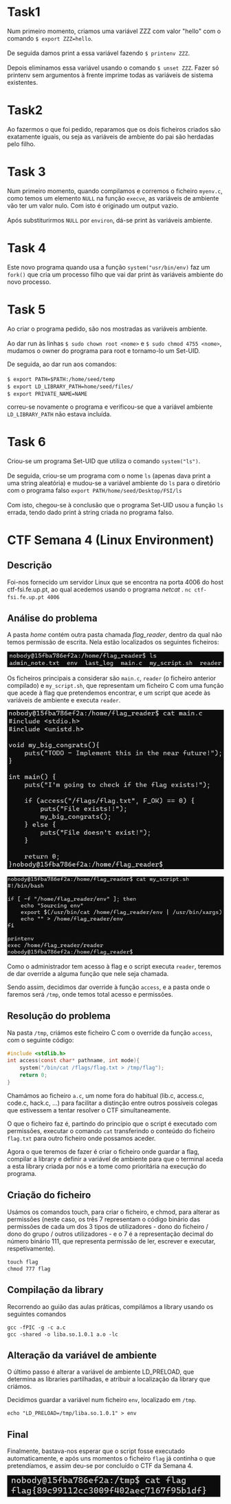 # Task1

Num primeiro momento, criamos uma variável ZZZ com valor "hello" com o comando `$ export ZZZ=hello`.<br><br> 
De seguida damos print a essa variável fazendo `$ printenv ZZZ`. 
<br><br>
Depois eliminamos essa variável usando o comando `$ unset ZZZ`. Fazer só printenv sem argumentos à frente imprime todas as variáveis de sistema existentes.


# Task2

Ao fazermos o que foi pedido, reparamos que os dois ficheiros criados são exatamente iguais, ou seja as variáveis de ambiente do pai são herdadas pelo filho.


# Task 3

Num primeiro momento, quando compilamos e corremos o ficheiro `myenv.c`, como temos um elemento `NULL` na função `execve`, as variáveis de ambiente vão ter um valor nulo. Com isto é originado um output vazio. <br><br>
Após substiturirmos `NULL` por `environ`, dá-se print às variáveis ambiente.


# Task 4

Este novo programa quando usa a função `system("usr/bin/env)`  faz um `fork()` que cria um processo filho que vai dar print às variáveis ambiente do novo processo.


# Task 5

Ao criar o programa pedido, são nos mostradas as variáveis ambiente.<br><br>
Ao dar run às linhas `$ sudo chown root <nome>` e `$ sudo chmod 4755 <nome>`, mudamos o owner do programa para root e tornamo-lo um Set-UID.<br>

De seguida, ao dar run aos comandos:<br><br>
`$ export PATH=$PATH:/home/seed/temp`<br>
`$ export LD_LIBRARY_PATH=home/seed/files/`<br>
`$ export PRIVATE_NAME=NAME`<br>

correu-se novamente o programa e verificou-se que a variável ambiente `LD_LIBRARY_PATH` não estava incluída.


# Task 6

Criou-se um programa Set-UID que utiliza o comando `system("ls")`.<br><br>
De seguida, criou-se um programa com o nome `ls` (apenas dava print a uma string aleatória) e mudou-se a variável ambiente do `ls` para o diretório com o programa falso `export PATH/home/seed/Desktop/FSI/ls` <br><br>
Com isto, chegou-se à conclusão que o programa Set-UID usou a função `ls` errada, tendo dado print à string criada no programa falso.




# CTF Semana 4 (Linux Environment)

## Descrição
Foi-nos fornecido um servidor Linux que se encontra na porta 4006 do host ctf-fsi.fe.up.pt, ao qual acedemos usando o programa *netcat* .
<code>nc ctf-fsi.fe.up.pt 4006</code>

## Análise do problema
A pasta *home* contém outra pasta chamada *flag_reader*, dentro da qual não temos permissão de escrita. Nela estão localizados os seguintes ficheiros:

![conteúdo da pasta flag_reader](img/image-7.png)

Os ficheiros principais a considerar são `main.c`, `reader` (o ficheiro anterior compilado) e `my_script.sh`, que representam um ficheiro C com uma função que acede à flag que pretendemos encontrar, e um script que acede às variáveis de ambiente e executa `reader`. 

![main.c](img/image-8.png)

![my_script.sh](img/image-9.png)

Como o administrador tem acesso à flag e o script executa `reader`, teremos de dar override a alguma função que nele seja chamada.

Sendo assim, decidimos dar override à função `access`, e a pasta onde o faremos será `/tmp`, onde temos total acesso e permissões.

## Resolução do problema
Na pasta `/tmp`, criámos este ficheiro C com o override da função `access`, com o seguinte código:

```C
#include <stdlib.h>
int access(const char* pathname, int mode){
    system("/bin/cat /flags/flag.txt > /tmp/flag");
    return 0;
}
```

Chamámos ao ficheiro `a.c`, um nome fora do habitual (lib.c, access.c, code.c, hack.c, ...) para facilitar a distinção entre outros possíveis colegas que estivessem a tentar resolver o CTF simultaneamente.

O que o ficheiro faz é, partindo do princípio que o script é executado com permissões, executar o comando `cat` transferindo o conteúdo do ficheiro `flag.txt` para outro ficheiro onde possamos aceder.

Agora o que teremos de fazer é criar o ficheiro onde guardar a flag, compilar a library e definir a variável de ambiente para que o terminal aceda a esta library criada por nós e a tome como prioritária na execução do programa.

## Criação do ficheiro

Usámos os comandos touch, para criar o ficheiro, e chmod, para alterar as permissões (neste caso, os três 7 representam o código binário das permissões de cada um dos 3 tipos de utilizadores - dono do ficheiro / dono do grupo / outros utilizadores - e o 7 é a representação decimal do número binário 111, que representa permissão de ler, escrever e executar, respetivamente).

```shell
touch flag
chmod 777 flag
```

## Compilação da library

Recorrendo ao guião das aulas práticas, compilámos a library usando os seguintes comandos

```shell
gcc -fPIC -g -c a.c 
gcc -shared -o liba.so.1.0.1 a.o -lc
```

## Alteração da variável de ambiente

O último passo é alterar a variável de ambiente LD_PRELOAD, que determina as libraries partilhadas, e atribuir a localização da library que criámos.

Decidimos guardar a variável num ficheiro `env`, localizado em `/tmp`.

```shell
echo "LD_PRELOAD=/tmp/liba.so.1.0.1" > env
```

## Final
Finalmente, bastava-nos esperar que o script fosse executado automaticamente, e após uns momentos o ficheiro `flag` já continha o que pretendíamos, e assim deu-se por concluído o CTF da Semana 4.

![flag](img/image-10.png)

